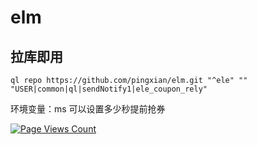# elm
## 拉库即用
```
ql repo https://github.com/pingxian/elm.git "^ele" "" "USER|common|ql|sendNotify1|ele_coupon_rely"
```
环境变量：ms 可以设置多少秒提前抢券

[![Page Views Count](https://badges.toozhao.com/badges/01HBA61YFEV5P7W533EQ0NH169/blue.svg)](https://badges.toozhao.com/stats/01HBA61YFEV5P7W533EQ0NH169 "Get your own page views count badge on badges.toozhao.com")
